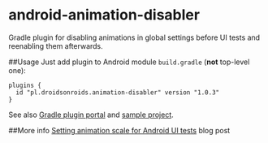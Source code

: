 # android-animation-disabler
Gradle plugin for disabling animations in global settings before UI tests and reenabling them afterwards.

##Usage
Just add plugin to Android module `build.gradle` (**not** top-level one):
 ```
 plugins {
   id "pl.droidsonroids.animation-disabler" version "1.0.3"
 }
 ```
See also [Gradle plugin portal](https://plugins.gradle.org/plugin/pl.droidsonroids.animation-disabler) and [sample project](sample).

##More info
[Setting animation scale for Android UI tests](http://www.thedroidsonroids.com/blog/setting-animation-scale-for-android-ui-tests/) blog post
